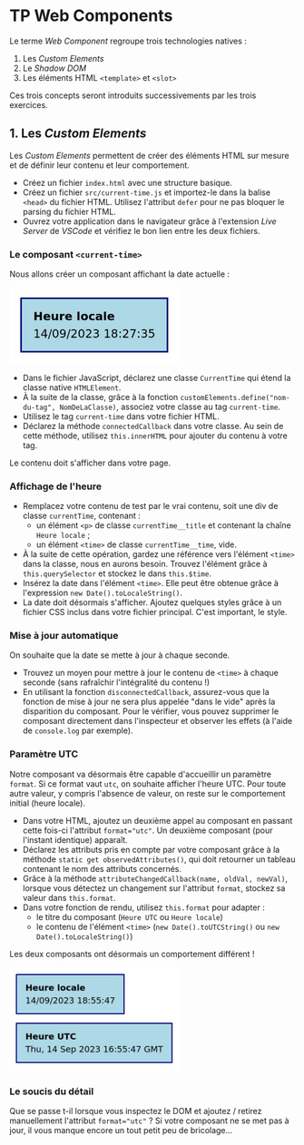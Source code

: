 # TP Web Components

Le terme _Web Component_ regroupe trois technologies natives :

<ol>
  <li>Les <em>Custom Elements</em></li>
  <li>Le <em>Shadow DOM</em></li>
  <li>Les éléments HTML <code>&lt;template&gt;</code> et <code>&lt;slot&gt;</code> 
</ol>

Ces trois concepts seront introduits successivements par les trois exercices.

## 1. Les _Custom Elements_

Les _Custom Elements_ permettent de créer des éléments HTML sur mesure et de définir leur contenu et leur comportement.

- Créez un fichier `index.html` avec une structure basique.
- Créez un fichier `src/current-time.js` et importez-le dans la balise `<head>` du fichier HTML. Utilisez l'attribut `defer` pour ne pas bloquer le parsing du fichier HTML.
- Ouvrez votre application dans le navigateur grâce à l'extension _Live Server_ de _VSCode_ et vérifiez le bon lien entre les deux fichiers.

### Le composant `<current-time>`

Nous allons créer un composant affichant la date actuelle :

<img src="doc/heure-locale.jpg" width="300">

- Dans le fichier JavaScript, déclarez une classe `CurrentTime` qui étend la classe native `HTMLElement`.
- À la suite de la classe, grâce à la fonction `customElements.define("nom-du-tag", NomDeLaClasse)`, associez votre classe au tag `current-time`.
- Utilisez le tag `current-time` dans votre fichier HTML.
- Déclarez la méthode `connectedCallback` dans votre classe. Au sein de cette méthode, utilisez `this.innerHTML` pour ajouter du contenu à votre tag.

Le contenu doit s'afficher dans votre page.

### Affichage de l'heure

- Remplacez votre contenu de test par le vrai contenu, soit une div de classe `currentTime`, contenant :
  - un élément `<p>` de classe `currentTime__title` et contenant la chaîne `Heure locale` ;
  - un élément `<time>` de classe `currentTime__time`, vide.
- À la suite de cette opération, gardez une référence vers l'élément `<time>` dans la classe, nous en aurons besoin. Trouvez l'élément grâce à `this.querySelector` et stockez le dans `this.$time`.
- Insérez la date dans l'élément `<time>`. Elle peut être obtenue grâce à l'expression `new Date().toLocaleString()`.
- La date doit désormais s'afficher. Ajoutez quelques styles grâce à un fichier CSS inclus dans votre fichier principal. C'est important, le style.

### Mise à jour automatique

On souhaite que la date se mette à jour à chaque seconde.

- Trouvez un moyen pour mettre à jour le contenu de `<time>` à chaque seconde (sans rafraîchir l'intégralité du contenu !)
- En utilisant la fonction `disconnectedCallback`, assurez-vous que la fonction de mise à jour ne sera plus appelée "dans le vide" après la disparition du composant. Pour le vérifier, vous pouvez supprimer le composant directement dans l'inspecteur et observer les effets (à l'aide de `console.log` par exemple).

### Paramètre UTC

Notre composant va désormais être capable d'accueillir un paramètre `format`. Si ce format vaut `utc`, on souhaite afficher l'heure UTC. Pour toute autre valeur, y compris l'absence de valeur, on reste sur le comportement initial (heure locale).

- Dans votre HTML, ajoutez un deuxième appel au composant en passant cette fois-ci l'attribut `format="utc"`. Un deuxième composant (pour l'instant identique) apparaît.
- Déclarez les attributs pris en compte par votre composant grâce à la méthode `static get observedAttributes()`, qui doit retourner un tableau contenant le nom des attributs concernés.
- Grâce à la méthode `attributeChangedCallback(name, oldVal, newVal)`, lorsque vous détectez un changement sur l'attribut `format`, stockez sa valeur dans `this.format`.
- Dans votre fonction de rendu, utilisez `this.format` pour adapter :
  - le titre du composant (`Heure UTC` ou `Heure locale`)
  - le contenu de l'élément `<time>` (`new Date().toUTCString()` ou `new Date().toLocaleString()`)

Les deux composants ont désormais un comportement différent !

<img src="doc/heures.jpg" width="300">

### Le soucis du détail

Que se passe t-il lorsque vous inspectez le DOM et ajoutez / retirez manuellement l'attribut `format="utc"` ? Si votre composant ne se met pas à jour, il vous manque encore un tout petit peu de bricolage...
